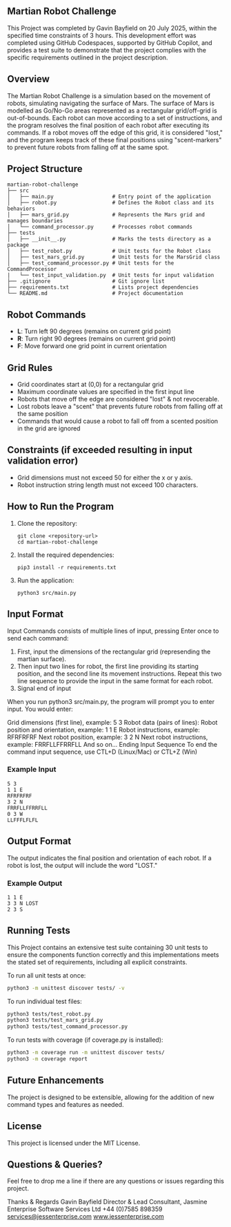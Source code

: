 ## Martian Robot Challenge
This Project was completed by Gavin Bayfield on 20 July 2025, within the specified time constraints of 3 hours. This development effort was completed using GitHub Codespaces, supported by GitHub Copilot, and provides a test suite to demonstrate that the project complies with the specific requirements outlined in the project description.

## Overview
The Martian Robot Challenge is a simulation based on the movement of robots, simulating navigating the surface of Mars. The surface of Mars is modelled as Go/No-Go areas represented as a rectangular grid/off-grid is out-of-bounds. Each robot can move according to a set of instructions, and the program resolves the final position of each robot after executing its commands. If a robot moves off the edge of this grid, it is considered "lost," and the program keeps track of these final positions using "scent-markers" to prevent future robots from falling off at the same spot.

## Project Structure
```
martian-robot-challenge
├── src
│   ├── main.py                   # Entry point of the application
│   ├── robot.py                  # Defines the Robot class and its behaviors
│   ├── mars_grid.py              # Represents the Mars grid and manages boundaries
│   └── command_processor.py      # Processes robot commands
├── tests
│   ├── __init__.py               # Marks the tests directory as a package
│   ├── test_robot.py             # Unit tests for the Robot class
│   ├── test_mars_grid.py         # Unit tests for the MarsGrid class
│   ├── test_command_processor.py # Unit tests for the CommandProcessor 
|   └── test_input_validation.py  # Unit tests for input validation
├── .gitignore                    # Git ignore list 
├── requirements.txt              # Lists project dependencies
└── README.md                     # Project documentation
```

## Robot Commands
- **L**: Turn left 90 degrees (remains on current grid point)
- **R**: Turn right 90 degrees (remains on current grid point)
- **F**: Move forward one grid point in current orientation

## Grid Rules
- Grid coordinates start at (0,0) for a rectangular grid
- Maximum coordinate values are specified in the first input line
- Robots that move off the edge are considered "lost" & not revocerable. 
- Lost robots leave a "scent" that prevents future robots from falling off at the same position
- Commands that would cause a robot to fall off from a scented position in the grid are ignored

## Constraints (if exceeded resulting in input validation error)
- Grid dimensions must not exceed 50 for either the x or y axis.
- Robot instruction string length must not exceed 100 characters.

## How to Run the Program
1. Clone the repository:
   ```
   git clone <repository-url>
   cd martian-robot-challenge
   ```

2. Install the required dependencies:
   ```
   pip3 install -r requirements.txt
   ```

3. Run the application:
   ```
   python3 src/main.py
   ```

## Input Format
Input Commands consists of multiple lines of input, pressing Enter once to send each command:
1. First, input the dimensions of the rectangular grid (represending the martian surface).
2. Then input two lines for robot, the first line providing its starting position, and the second line its movement instructions.
   Repeat this two line sequence to provide the input in the same format for each robot.
3. Signal end of input

When you run python3 src/main.py, the program will prompt you to enter input. You would enter:

Grid dimensions (first line), example: 5 3
Robot data (pairs of lines):
Robot position and orientation, example: 1 1 E
Robot instructions, example: RFRFRFRF
Next robot position, example: 3 2 N
Next robot instructions, example: FRRFLLFFRRFLL
And so on...
Ending Input Sequence
To end the command input sequence, use CTL+D (Linux/Mac) or CTL+Z (Win)

### Example Input
```
5 3
1 1 E
RFRFRFRF
3 2 N
FRRFLLFFRRFLL
0 3 W
LLFFFLFLFL
```

## Output Format
The output indicates the final position and orientation of each robot. If a robot is lost, the output will include the word "LOST."

### Example Output
```
1 1 E
3 3 N LOST
2 3 S
```

## Running Tests
This Project contains an extensive test suite containing 30 unit tests to ensure the components function correctly and this implementations meets the stated set of requirements, including all explicit constraints.

To run all unit tests at once:
```bash
python3 -m unittest discover tests/ -v
```

To run individual test files:
```bash
python3 tests/test_robot.py
python3 tests/test_mars_grid.py
python3 tests/test_command_processor.py
```

To run tests with coverage (if coverage.py is installed):
```bash
python3 -m coverage run -m unittest discover tests/
python3 -m coverage report
```

## Future Enhancements
The project is designed to be extensible, allowing for the addition of new command types and features as needed.

## License
This project is licensed under the MIT License.

## Questions & Queries?
Feel free to drop me a line if there are any questions or issues regarding this project. 


Thanks & Regards Gavin Bayfield
Director & Lead Consultant, Jasmine Enterprise Software Services Ltd
+44 (0)7585 898359
services@jessenterprise.com
www.jessenterprise.com
